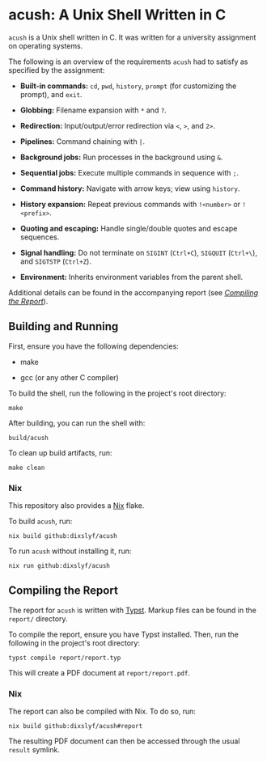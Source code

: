 # acush: A Unix Shell Written in C

`acush` is a Unix shell written in C.
It was written for a university assignment on operating systems.

The following is an overview of the requirements `acush` had to satisfy
as specified by the assignment:

- **Built-in commands:** `cd`, `pwd`, `history`, `prompt` (for customizing the prompt), and `exit`.

- **Globbing:** Filename expansion with `*` and `?`.

- **Redirection:** Input/output/error redirection via `<`, `>`, and `2>`.

- **Pipelines:** Command chaining with `|`.

- **Background jobs:** Run processes in the background using `&`.

- **Sequential jobs:** Execute multiple commands in sequence with `;`.

- **Command history:** Navigate with arrow keys; view using `history`.

- **History expansion:** Repeat previous commands with `!<number>` or `!<prefix>`.

- **Quoting and escaping:** Handle single/double quotes and escape sequences.

- **Signal handling:** Do not terminate on `SIGINT` (`Ctrl+C`), `SIGQUIT` (`Ctrl+\`), and `SIGTSTP` (`Ctrl+Z`).

- **Environment:** Inherits environment variables from the parent shell.

Additional details can be found in the accompanying report (see [_Compiling the Report_](#compiling-the-report)).

## Building and Running

First, ensure you have the following dependencies:

- make

- gcc (or any other C compiler)

To build the shell, run the following in the project's root directory:

```
make
```

After building, you can run the shell with:

```
build/acush
```

To clean up build artifacts, run:

```
make clean
```

### Nix

This repository also provides a [Nix](https://nixos.org/) flake.

To build `acush`, run:

```
nix build github:dixslyf/acush
```

To run `acush` without installing it, run:

```
nix run github:dixslyf/acush
```

## Compiling the Report

The report for `acush` is written with [Typst](https://typst.app).
Markup files can be found in the `report/` directory.

To compile the report, ensure you have Typst installed.
Then, run the following in the project's root directory:

```
typst compile report/report.typ
```

This will create a PDF document at `report/report.pdf`.

### Nix

The report can also be compiled with Nix.
To do so, run:

```
nix build github:dixslyf/acush#report
```

The resulting PDF document can then be accessed through the usual `result` symlink.
